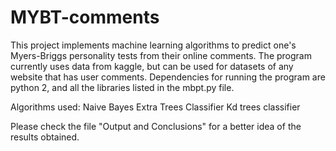# MYBT-comments

This project implements machine learning algorithms to predict one's Myers-Briggs personality tests from their online comments.
The program currently uses data from kaggle, but can be used for datasets of any website that has user comments.
Dependencies for running the program are python 2, and all the libraries listed in the mbpt.py file.

Algorithms used:
Naive Bayes
Extra Trees Classifier
Kd trees classifier

Please check the file "Output and Conclusions" for a better idea of the results obtained.

